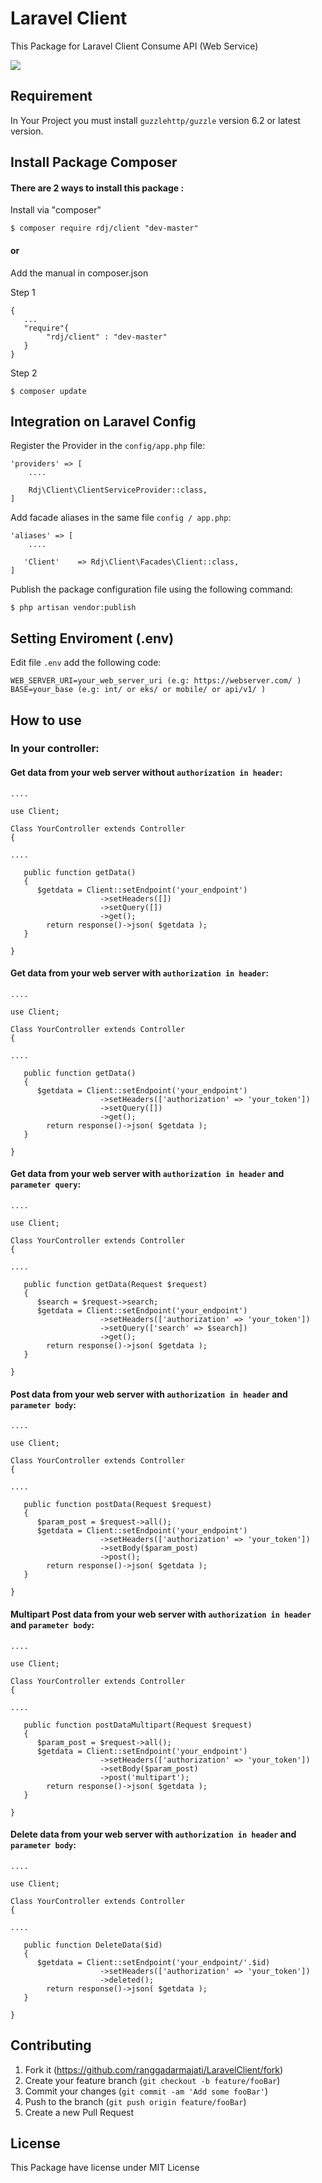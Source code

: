 # Laravel Client

This Package for Laravel Client Consume API (Web Service)

![](json-rest_schema.png)

## Requirement
In Your Project you must install ``guzzlehttp/guzzle`` version 6.2 or latest version.

## Install Package Composer

#### There are 2 ways to install this package :

Install via "composer"
```code
$ composer require rdj/client "dev-master"
```
#### or
Add the manual in composer.json

   Step 1
   ```code
   {
      ...
      "require"{ 
           "rdj/client" : "dev-master"
      }
   }
   ```
   Step 2
   ```code
   $ composer update
   ```

## Integration on Laravel Config

Register the Provider in the `config/app.php` file:
```code
'providers' => [
	....

	Rdj\Client\ClientServiceProvider::class,
]
```
Add facade aliases in the same file `config / app.php`:
```code
'aliases' => [
    ....

   'Client'    => Rdj\Client\Facades\Client::class,
]
```
Publish the package configuration file using the following command:
```code
$ php artisan vendor:publish
```

## Setting Enviroment (.env)
Edit file `.env` add the following code:
```code
WEB_SERVER_URI=your_web_server_uri (e.g: https://webserver.com/ )
BASE=your_base (e.g: int/ or eks/ or mobile/ or api/v1/ )
```

## How to use
### In your controller:
  
#### Get data from your web server without `authorization in header`:
```code
....

use Client;

Class YourController extends Controller
{

....

   public function getData()
   {
      $getdata = Client::setEndpoint('your_endpoint')
                    ->setHeaders([])
                    ->setQuery([])
                    ->get();
        return response()->json( $getdata );
   }

}
```
#### Get data from your web server with `authorization in header`:
```code
....

use Client;

Class YourController extends Controller
{

....

   public function getData()
   {
      $getdata = Client::setEndpoint('your_endpoint')
                    ->setHeaders(['authorization' => 'your_token'])
                    ->setQuery([])
                    ->get();
        return response()->json( $getdata );
   }

}
```
#### Get data from your web server with `authorization in header` and `parameter query`:
```code
....

use Client;

Class YourController extends Controller
{

....

   public function getData(Request $request)
   {
      $search = $request->search;
      $getdata = Client::setEndpoint('your_endpoint')
                    ->setHeaders(['authorization' => 'your_token'])
                    ->setQuery(['search' => $search])
                    ->get();
        return response()->json( $getdata );
   }

}
```
#### Post data from your web server with `authorization in header` and `parameter body`:
```code
....

use Client;

Class YourController extends Controller
{

....

   public function postData(Request $request)
   {
      $param_post = $request->all();
      $getdata = Client::setEndpoint('your_endpoint')
                    ->setHeaders(['authorization' => 'your_token'])
                    ->setBody($param_post)
                    ->post();
        return response()->json( $getdata );
   }

}
```

#### Multipart Post data from your web server with `authorization in header` and `parameter body`:
```code
....

use Client;

Class YourController extends Controller
{

....

   public function postDataMultipart(Request $request)
   {
      $param_post = $request->all();
      $getdata = Client::setEndpoint('your_endpoint')
                    ->setHeaders(['authorization' => 'your_token'])
                    ->setBody($param_post)
                    ->post('multipart');
        return response()->json( $getdata );
   }

}
```

#### Delete data from your web server with `authorization in header` and `parameter body`:
```code
....

use Client;

Class YourController extends Controller
{

....

   public function DeleteData($id)
   {
      $getdata = Client::setEndpoint('your_endpoint/'.$id)
                    ->setHeaders(['authorization' => 'your_token'])
                    ->deleted();
        return response()->json( $getdata );
   }

}
```

## Contributing

1. Fork it (<https://github.com/ranggadarmajati/LaravelClient/fork>)
2. Create your feature branch (`git checkout -b feature/fooBar`)
3. Commit your changes (`git commit -am 'Add some fooBar'`)
4. Push to the branch (`git push origin feature/fooBar`)
5. Create a new Pull Request

## License
This Package have license under MIT License
